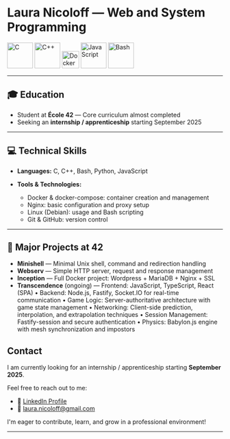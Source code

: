 
# Laura Nicoloff — Web and System Programming

<p align="left">
  <img src="https://cdn.jsdelivr.net/gh/devicons/devicon/icons/c/c-original.svg" alt="C" width="60" height="60"/>
  <img src="https://cdn.jsdelivr.net/gh/devicons/devicon/icons/cplusplus/cplusplus-original.svg" alt="C++" width="60" height="60"/>
  <img src="https://cdn.jsdelivr.net/gh/devicons/devicon/icons/docker/docker-original.svg" alt="Docker" width="40" height="40"/>
  <img src="https://cdn.jsdelivr.net/gh/devicons/devicon/icons/javascript/javascript-original.svg" alt="JavaScript" width="60" height="60"/>
  <img src="https://cdn.jsdelivr.net/gh/devicons/devicon/icons/bash/bash-original.svg" alt="Bash" width="60" height="60"/>
</p>

---

## 🎓 Education

- Student at **École 42** — Core curriculum almost completed  
- Seeking an **internship / apprenticeship** starting September 2025  

---

## 💻 Technical Skills

- **Languages:** C, C++, Bash, Python, JavaScript 

- **Tools & Technologies:**  
  - Docker & docker-compose: container creation and management  
  - Nginx: basic configuration and proxy setup  
  - Linux (Debian): usage and Bash scripting  
  - Git & GitHub: version control  

---

## 📂 Major Projects at 42

- **Minishell** — Minimal Unix shell, command and redirection handling  
- **Webserv** — Simple HTTP server, request and response management  
- **Inception** — Full Docker project: Wordpress + MariaDB + Nginx + SSL  
- **Transcendence** (ongoing) — Frontend: JavaScript, TypeScript, React (SPA)
	•	Backend: Node.js, Fastify, Socket.IO for real-time communication
	•	Game Logic: Server-authoritative architecture with game state management
	•	Networking: Client-side prediction, interpolation, and extrapolation techniques
	•	Session Management: Fastify-session and secure authentication
	•	Physics: Babylon.js engine with mesh synchronization and impostors


## Contact

I am currently looking for an internship / apprenticeship starting **September 2025**.

Feel free to reach out to me:

- 🔗 [LinkedIn Profile](https://www.linkedin.com/in/laura-nicoloff-77a15129b/)  
- 📧 [laura.nicoloff@gmail.com](mailto:laura.nicoloff@gmail.com)

I'm eager to contribute, learn, and grow in a professional environment!

---
